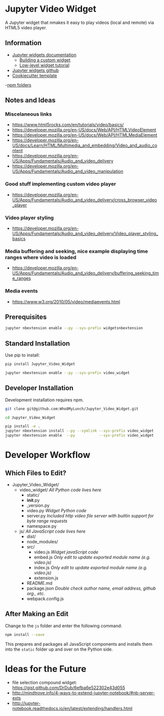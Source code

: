 # Jupyter Video Widget

A Jupyter widget that nmakes it easy to play videos (local and remote) via HTML5 video player.

## Information

- [Jupyter widgets documentation](https://ipywidgets.readthedocs.io/en/latest/)
    - [Building a custom widget](https://ipywidgets.readthedocs.io/en/latest/examples/Widget%20Custom.html)
    - [Low-level widget tutorial](https://ipywidgets.readthedocs.io/en/latest/examples/Widget%20Low%20Level.html)
- [Jupyter widgets github](https://github.com/ipython/ipywidgets)
- [Cookiecutter template](https://github.com/jupyter-widgets/widget-cookiecutter)

-[npm folders](https://docs.npmjs.com/files/folders)


## Notes and Ideas

### Miscelaneous links

- https://www.html5rocks.com/en/tutorials/video/basics/
- https://developer.mozilla.org/en-US/docs/Web/API/HTMLVideoElement
- https://developer.mozilla.org/en-US/docs/Web/API/HTMLMediaElement
- https://developer.mozilla.org/en-US/docs/Learn/HTML/Multimedia_and_embedding/Video_and_audio_content
- https://developer.mozilla.org/en-US/Apps/Fundamentals/Audio_and_video_delivery
- https://developer.mozilla.org/en-US/Apps/Fundamentals/Audio_and_video_manipulation

### Good stuff implementing custom video player
- https://developer.mozilla.org/en-US/Apps/Fundamentals/Audio_and_video_delivery/cross_browser_video_player

### Video player styling
- https://developer.mozilla.org/en-US/Apps/Fundamentals/Audio_and_video_delivery/Video_player_styling_basics

### Media buffering and seeking, nice example displaying time ranges where video is loaded
- https://developer.mozilla.org/en-US/Apps/Fundamentals/Audio_and_video_delivery/buffering_seeking_time_ranges

### Media events
- https://www.w3.org/2010/05/video/mediaevents.html



## Prerequisites

```bash
jupyter nbextension enable --py --sys-prefix widgetsnbextension
```

## Standard Installation

Use pip to install:

```bash
pip install Jupyter_Video_Widget

jupyter nbextension enable --py --sys-prefix video_widget
```

## Developer Installation

Development installation requires npm.

```bash
git clone git@github.com:Who8MyLunch/Jupyter_Video_Widget.git

cd Jupyter_Video_Widget

pip install -e .
jupyter nbextension install --py --symlink --sys-prefix video_widget
jupyter nbextension enable  --py           --sys-prefix video_widget
```

# Developer Workflow

## Which Files to Edit?

- Jupyter_Video_Widget/
    - video_widget/             *All Python code lives here*
        - static/
        - __init__.py
        - _version.py
        - video.py              *Widget Python code*
        - server.py             *Included http video file server with builtin support for byte range requests*
        - namespace.py
    - js/                       *All JavaScript code lives here*
        - dist/
        - node_modules/
        - src/
            - video.js          *Widget javaScript code*
            - embed.js          *Only edit to update exported module name (e.g. video.js)*
            - index.js          *Only edit to update exported module name (e.g. video.js)*
            - extension.js
        - README.md
        - package.json          *Double check author name, email address, github org., etc.*
        - webpack.config.js 

## After Making an Edit

Change to the `js` folder and enter the following command:

```bash
npm install --save
```

This prepares and packages all JavaScript components and installs them into the `static` folder up
and over on the Python side. 

# Ideas for the Future

- file selection compound widget: https://gist.github.com/DrDub/6efba6e522302e43d055
- http://mindtrove.info/4-ways-to-extend-jupyter-notebook/#nb-server-exts
- http://jupyter-notebook.readthedocs.io/en/latest/extending/handlers.html

